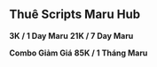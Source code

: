 ## **Thuê Scripts Maru Hub**

**3K / 1 Day Maru**
**21K / 7 Day Maru**

**Combo Giảm Giá**
**85K / 1 Tháng Maru**
